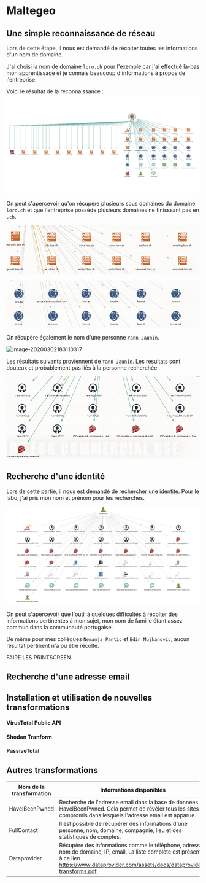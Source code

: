 # Maltegeo

## Une simple reconnaissance de réseau

Lors de cette étape, il nous est demandé de récolter toutes les informations d'un nom de domaine.

J'ai choisi la nom de domaine `loro.ch` pour l'exemple car j'ai effectué là-bas mon apprentissage et je connais beaucoup d'informations à propos de l'entreprise.

Voici le résultat de la reconnaissance :![](images/loro_domain.png)

On peut s'apercevoir qu'on récupère plusieurs sous domaines du domaine `loro.ch` et que l'entreprise possède plusieurs domaines ne finisssant pas en `.ch`.

![image-20200302182552124](images/loro_subdomains.png)



![image-20200302182652011](images/loro_others_domains.png)



On récupère également le nom d'une personne `Yann Jaunin`. 

![image-20200302183110317](/home/daniel/Documents/SEN/HEIGVD-SEN-Labo-Maltego/images/loro_yann.png)

Les résultats suivants proviennent de `Yann Jaunin`. Les résultats sont douteux et probablement pas liés à la personne recherchée.

![image-20200302184627323](images/yann_expand.png)



## Recherche d'une identité

Lors de cette partie, il nous est demandé de rechercher une identité. Pour le labo, j'ai pris mon nom et prénom pour les recherches.

![](images/daniel_result.png)



On peut s'apercevoir que l'outil à quelques difficultés à récolter des informations pertinentes à mon sujet, mon nom de famille étant assez commun dans la communauté portugaise.

De même pour mes collègues `Nemanja Pantic` et `Edin Mujkanovic`, aucun résultat pertinent n'a pu être récolté.



FAIRE LES PRINTSCREEN



## Recherche d'une adresse email



## Installation et utilisation de nouvelles transformations

#### VirusTotal Public API



#### Shodan Tranform



#### PassiveTotal



## Autres transformations

| Nom de la transformation | Informations disponibles                                     |
| ------------------------ | ------------------------------------------------------------ |
| HaveIBeenPwned           | Recherche de l'adresse email dans la base de données de HaveIBeenPwned. Cela permet de révéler tous les sites compromis dans lesquels l'adresse email est apparue. |
| FullContact              | Il est possible de récupérer des informations d'une personne, nom, domaine, compagnie, lieu et des statistiques de comptes. |
| Dataprovider             | Récupère des informations comme le téléphone, adresse, nom de domaine, IP, email. La liste complète est présente à ce lien https://www.dataprovider.com/assets/docs/dataprovider-transforms.pdf |

